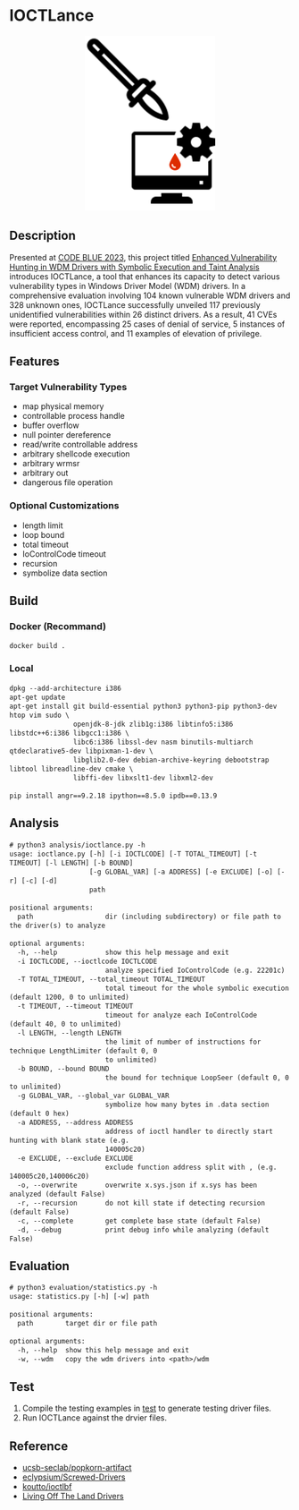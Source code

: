 # IOCTLance
<p align="center">
  <img src="asset/ioctlance.png">
</p>

## Description
Presented at [CODE BLUE 2023](https://codeblue.jp/2023/en/), this project titled [Enhanced Vulnerability Hunting in WDM Drivers with Symbolic Execution and Taint Analysis](https://drive.google.com/file/d/1lEegyJ1SBB_lDts6F3W3JPySucM3nugR/view?usp=sharing) introduces IOCTLance, a tool that enhances its capacity to detect various vulnerability types in Windows Driver Model (WDM) drivers. In a comprehensive evaluation involving 104 known vulnerable WDM drivers and 328 unknown ones, IOCTLance successfully unveiled 117 previously unidentified vulnerabilities within 26 distinct drivers. As a result, 41 CVEs were reported, encompassing 25 cases of denial of service, 5 instances of insufficient access control, and 11 examples of elevation of privilege.

## Features
### Target Vulnerability Types
- map physical memory
- controllable process handle
- buffer overflow
- null pointer dereference
- read/write controllable address
- arbitrary shellcode execution
- arbitrary wrmsr
- arbitrary out
- dangerous file operation


### Optional Customizations
- length limit
- loop bound
- total timeout
- IoControlCode timeout
- recursion
- symbolize data section


## Build
### Docker (Recommand)
```
docker build .
```

### Local
```
dpkg --add-architecture i386
apt-get update
apt-get install git build-essential python3 python3-pip python3-dev htop vim sudo \
                openjdk-8-jdk zlib1g:i386 libtinfo5:i386 libstdc++6:i386 libgcc1:i386 \
                libc6:i386 libssl-dev nasm binutils-multiarch qtdeclarative5-dev libpixman-1-dev \
                libglib2.0-dev debian-archive-keyring debootstrap libtool libreadline-dev cmake \
                libffi-dev libxslt1-dev libxml2-dev

pip install angr==9.2.18 ipython==8.5.0 ipdb==0.13.9
```

## Analysis
```
# python3 analysis/ioctlance.py -h
usage: ioctlance.py [-h] [-i IOCTLCODE] [-T TOTAL_TIMEOUT] [-t TIMEOUT] [-l LENGTH] [-b BOUND]
                    [-g GLOBAL_VAR] [-a ADDRESS] [-e EXCLUDE] [-o] [-r] [-c] [-d]
                    path

positional arguments:
  path                  dir (including subdirectory) or file path to the driver(s) to analyze

optional arguments:
  -h, --help            show this help message and exit
  -i IOCTLCODE, --ioctlcode IOCTLCODE
                        analyze specified IoControlCode (e.g. 22201c)
  -T TOTAL_TIMEOUT, --total_timeout TOTAL_TIMEOUT
                        total timeout for the whole symbolic execution (default 1200, 0 to unlimited)
  -t TIMEOUT, --timeout TIMEOUT
                        timeout for analyze each IoControlCode (default 40, 0 to unlimited)
  -l LENGTH, --length LENGTH
                        the limit of number of instructions for technique LengthLimiter (default 0, 0
                        to unlimited)
  -b BOUND, --bound BOUND
                        the bound for technique LoopSeer (default 0, 0 to unlimited)
  -g GLOBAL_VAR, --global_var GLOBAL_VAR
                        symbolize how many bytes in .data section (default 0 hex)
  -a ADDRESS, --address ADDRESS
                        address of ioctl handler to directly start hunting with blank state (e.g.
                        140005c20)
  -e EXCLUDE, --exclude EXCLUDE
                        exclude function address split with , (e.g. 140005c20,140006c20)
  -o, --overwrite       overwrite x.sys.json if x.sys has been analyzed (default False)
  -r, --recursion       do not kill state if detecting recursion (default False)
  -c, --complete        get complete base state (default False)
  -d, --debug           print debug info while analyzing (default False)
```


## Evaluation
```
# python3 evaluation/statistics.py -h
usage: statistics.py [-h] [-w] path

positional arguments:
  path        target dir or file path

optional arguments:
  -h, --help  show this help message and exit
  -w, --wdm   copy the wdm drivers into <path>/wdm
```


## Test
1. Compile the testing examples in [test](./test) to generate testing driver files.
2. Run IOCTLance against the drvier files.


## Reference
- [ucsb-seclab/popkorn-artifact](https://github.com/ucsb-seclab/popkorn-artifact)
- [eclypsium/Screwed-Drivers](https://github.com/eclypsium/Screwed-Drivers)
- [koutto/ioctlbf](https://github.com/koutto/ioctlbf)
- [Living Off The Land Drivers](https://www.loldrivers.io/)